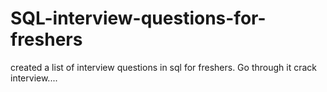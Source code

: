 # SQL-interview-questions-for-freshers
created a list of interview questions in sql for freshers. Go through it crack interview....
